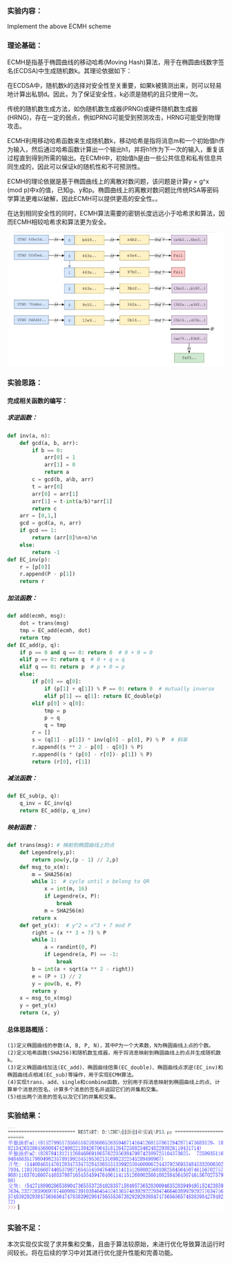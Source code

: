### 实验内容：
Implement the above ECMH scheme
### 理论基础：
ECMH是指基于椭圆曲线的移动哈希(Moving Hash)算法，用于在椭圆曲线数字签名(ECDSA)中生成随机数k。其理论依据如下：

在ECDSA中，随机数k的选择对安全性至关重要，如果k被猜测出来，则可以轻易地计算出私钥d。因此，为了保证安全性，k必须是随机的且只使用一次。

传统的随机数生成方法，如伪随机数生成器(PRNG)或硬件随机数生成器(HRNG)，存在一定的弱点，例如PRNG可能受到预测攻击，HRNG可能受到物理攻击。

ECMH利用移动哈希函数来生成随机数k，移动哈希是指将消息m和一个初始值h作为输入，然后通过哈希函数计算出一个输出h1，并将h1作为下一次的输入，重复该过程直到得到所需的输出。在ECMH中，初始值h是由一些公共信息和私有信息共同生成的，因此可以保证k的随机性和不可预测性。

ECMH的理论依据是基于椭圆曲线上的离散对数问题，该问题是计算y = g^x (mod p)中x的值，已知g、y和p。椭圆曲线上的离散对数问题比传统RSA等密码学算法更难以破解，因此ECMH可以提供更高的安全性。。

在达到相同安全性的同时，ECMH算法需要的密钥长度远远小于哈希求和算法，因而ECMH相较哈希求和算法更为安全。

![img](https://github.com/Azzzting/homework-group-48/blob/main/Project13/img/3.png)

### 实验思路：
#### 完成相关函数的编写：
##### 求逆函数：
```python
def inv(a, n):
    def gcd(a, b, arr):
        if b == 0:
            arr[0] = 1
            arr[1] = 0
            return a
        c = gcd(b, a%b, arr)
        t = arr[0]
        arr[0] = arr[1]
        arr[1] = t-int(a/b)*arr[1]
        return c
    arr = [0,1,]
    gcd = gcd(a, n, arr)
    if gcd == 1:
        return (arr[0]%n+n)%n
    else:
        return -1
def EC_inv(p):
    r = [p[0]]
    r.append(P - p[1])
    return r
```
##### 加法函数：
```python
def add(ecmh, msg):
    dot = trans(msg)
    tmp = EC_add(ecmh, dot)
    return tmp
def EC_add(p, q):  
    if p == 0 and q == 0: return 0  # 0 + 0 = 0
    elif p == 0: return q  # 0 + q = q
    elif q == 0: return p  # p + 0 = p
    else:
        if p[0] == q[0]:  
            if (p[1] + q[1]) % P == 0: return 0  # mutually inverse
            elif p[1] == q[1]: return EC_double(p)
        elif p[0] > q[0]: 
            tmp = p
            p = q
            q = tmp
        r = []
        s = (q[1] - p[1]) * inv(q[0] - p[0], P) % P  # 斜率
        r.append((s ** 2 - p[0] - q[0]) % P)
        r.append((s * (p[0] - r[0])- p[1]) % P)
        return (r[0], r[1])
```
##### 减法函数：
```python
def EC_sub(p, q):
    q_inv = EC_inv(q)
    return EC_add(p, q_inv)
```
##### 映射函数：
```python
def trans(msg): # 映射到椭圆曲线上的点
    def Legendre(y,p): 
        return pow(y,(p - 1) // 2,p)
    def msg_to_x(m):
        m = SHA256(m)
        while 1:  # cycle until x belong to QR
            x = int(m, 16)
            if Legendre(x, P):
                break
            m = SHA256(m)
        return x
    def get_y(x):  # y^2 = x^3 + 7 mod P
        right = (x ** 3 + 7) % P
        while 1:
            a = randint(0, P)
            if Legendre(a, P) == -1:
                break
        b = int(a + sqrt(a ** 2 - right))
        e = (P + 1) // 2
        y = pow(b, e, P)
        return y
    x = msg_to_x(msg)
    y = get_y(x)
    return (x, y)
```
#### 总体思路概括：
    (1)定义椭圆曲线的参数(A, B, P, N)，其中P为一个大素数，N为椭圆曲线上点的个数。
    (2)定义哈希函数(SHA256)和随机数生成器，用于将消息映射到椭圆曲线上的点并生成随机数k。
    (3)定义椭圆曲线加法(EC_add)、椭圆曲线倍乘(EC_double)、椭圆曲线点求逆(EC_inv)和椭圆曲线点相减(EC_sub)等操作，用于实现ECMH算法。
    (4)实现trans、add、single和combine函数，分别用于将消息映射到椭圆曲线上的点、计算单个消息的签名、计算多个消息的签名并返回它们的并集和交集。
    (5)给出两个消息的签名以及它们的并集和交集。
### 实验结果：
![img](https://github.com/Azzzting/homework-group-48/blob/main/Project13/img/2.png)
### 实验不足：
本次实现仅实现了求并集和交集，且由于算法较原始，未进行优化导致算法运行时间较长。将在后续的学习中对其进行优化提升性能和完善功能。
